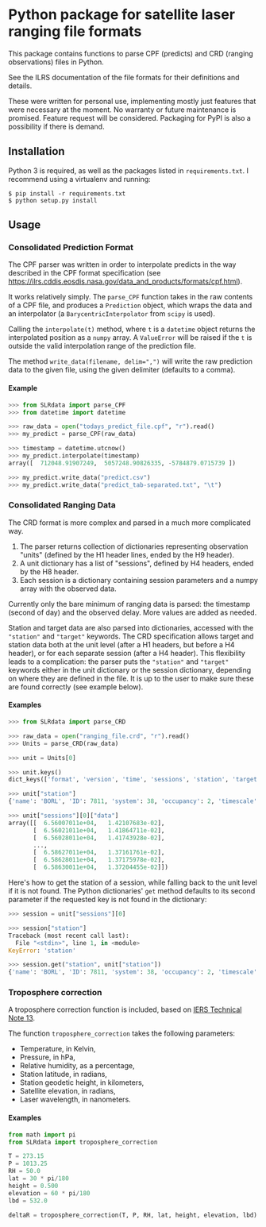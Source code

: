 # Python package for satellite laser ranging file formats

This package contains functions to parse CPF (predicts) and CRD (ranging
observations) files in Python.

See the ILRS documentation of the file formats for their definitions and
details.

These were written for personal use, implementing mostly just features that
were necessary at the moment. No warranty or future maintenance is promised.
Feature request will be considered. Packaging for PyPI is also a possibility if
there is demand.

## Installation

Python 3 is required, as well as the packages listed in `requirements.txt`. I
recommend using a virtualenv and running:

```
$ pip install -r requirements.txt
$ python setup.py install
```

## Usage

### Consolidated Prediction Format

The CPF parser was written in order to interpolate predicts in the way
described in the CPF format specification (see
https://ilrs.cddis.eosdis.nasa.gov/data_and_products/formats/cpf.html).

It works relatively simply. The `parse_CPF` function takes in the raw contents
of a CPF file, and produces a `Prediction` object, which wraps the data and an
interpolator (a `BarycentricInterpolator` from `scipy` is used).

Calling the `interpolate(t)` method, where `t` is a `datetime` object returns
the interpolated position as a `numpy` array. A `ValueError` will be raised if
the `t` is outside the valid interpolation range of the prediction file.

The method `write_data(filename, delim=",")` will write the raw prediction data to the
given file, using the given delimiter (defaults to a comma).


#### Example

```python
>>> from SLRdata import parse_CPF
>>> from datetime import datetime

>>> raw_data = open("todays_predict_file.cpf", "r").read()
>>> my_predict = parse_CPF(raw_data)

>>> timestamp = datetime.utcnow()
>>> my_predict.interpolate(timestamp)
array([  712048.91907249,  5057248.90826335, -5784879.0715739 ])

>>> my_predict.write_data("predict.csv")
>>> my_predict.write_data("predict_tab-separated.txt", "\t")
```

### Consolidated Ranging Data

The CRD format is more complex and parsed in a much more complicated way.

1. The parser returns collection of dictionaries representing observation
    "units" (defined by the H1 header lines, ended by the H9 header).
2. A unit dictionary has a list of "sessions", defined by H4 headers, ended by
    the H8 header.
3. Each session is a dictionary containing session parameters and a numpy
    array with the observed data.

Currently only the bare minimum of ranging data is parsed: the timestamp
(second of day) and the observed delay. More values are added as needed.

Station and target data are also parsed into dictionaries, accessed with the
`"station"` and `"target"` keywords. The CRD specification allows target and
station data both at the unit level (after a H1 headers, but before a H4
header), or for each separate session (after a H4 header). This flexibility
leads to a complication: the parser puts the `"station"` and `"target"`
keywords either in the unit dictionary or the session dictionary, depending on
where they are defined in the file. It is up to the user to make sure these
are found correctly (see example below).

#### Examples

```python
>>> from SLRdata import parse_CRD

>>> raw_data = open("ranging_file.crd", "r").read()
>>> Units = parse_CRD(raw_data)

>>> unit = Units[0]

>>> unit.keys()
dict_keys(['format', 'version', 'time', 'sessions', 'station', 'target'])

>>> unit["station"]
{'name': 'BORL', 'ID': 7811, 'system': 38, 'occupancy': 2, 'timescale': 7}

>>> unit["sessions"][0]["data"]
array([[  6.56007011e+04,   1.42107683e-02],
       [  6.56021011e+04,   1.41864711e-02],
       [  6.56028011e+04,   1.41743928e-02],
       ...,
       [  6.58627011e+04,   1.37161761e-02],
       [  6.58628011e+04,   1.37175978e-02],
       [  6.58630011e+04,   1.37204455e-02]])
```

Here's how to get the station of a session, while falling back to the unit
level if it is not found. The Python dictionaries' `get` method defaults to its
second parameter if the requested key is not found in the dictionary:

```python
>>> session = unit["sessions"][0]

>>> session["station"]
Traceback (most recent call last):
  File "<stdin>", line 1, in <module>
KeyError: 'station'

>>> session.get("station", unit["station"])
{'name': 'BORL', 'ID': 7811, 'system': 38, 'occupancy': 2, 'timescale': 7}
```

### Troposphere correction

A troposphere correction function is included, based on [IERS Technical Note
13](https://www.iers.org/IERS/EN/Publications/TechnicalNotes/tn13.html).

The function `troposphere_correction` takes the following parameters:
- Temperature, in Kelvin,
- Pressure, in hPa,
- Relative humidity, as a percentage,
- Station latitude, in radians,
- Station geodetic height, in kilometers,
- Satellite elevation, in radians,
- Laser wavelength, in nanometers.

#### Examples

```python
from math import pi
from SLRdata import troposphere_correction

T = 273.15
P = 1013.25
RH = 50.0
lat = 30 * pi/180
height = 0.500
elevation = 60 * pi/180
lbd = 532.0

deltaR = troposphere_correction(T, P, RH, lat, height, elevation, lbd)
```
